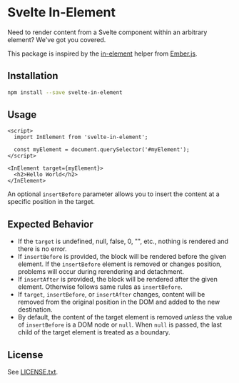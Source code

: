 Svelte In-Element
=================

Need to render content from a Svelte component within an arbitrary element?  We've got you covered.

This package is inspired by the [in-element](https://github.com/emberjs/ember.js/blob/48112f90e6d5e21ac5da9a1d539148fbd91a16ff/packages/%40ember/-internals/glimmer/lib/syntax/in-element.ts) helper from [Ember.js](https://emberjs.com).


## Installation

```sh
npm install --save svelte-in-element
```


## Usage

```svelte
<script>
  import InElement from 'svelte-in-element';

  const myElement = document.querySelector('#myElement');
</script>

<InElement target={myElement}>
  <h2>Hello World</h2>
</InElement>
```

An optional `insertBefore` parameter allows you to insert the content at a specific position in the target.


## Expected Behavior

- If the `target` is undefined, null, false, 0, "", etc., nothing is rendered and there is no error.
- If `insertBefore` is provided, the block will be rendered before the given element.  If the `insertBefore` element is removed or changes position, problems will occur during rerendering and detachment.
- If `insertAfter` is provided, the block will be rendered after the given element.  Otherwise follows same rules as `insertBefore`.
- If `target`, `insertBefore`, or `insertAfter` changes, content will be removed from the original position in the DOM and added to the new destination.
- By default, the content of the target element is removed *unless* the value of `insertBefore` is a DOM node or `null`.  When `null` is passed, the last child of the target element is treated as a boundary.


## License

See [LICENSE.txt](LICENSE.txt).
